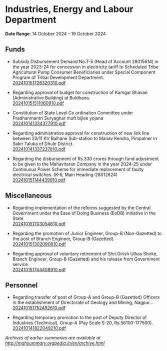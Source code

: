 # Industries, Energy and Labour Department

**Date Range**: 14 October 2024 - 19 October 2024


## Funds
- Subsidy Disbursement Demand No.T-5 (Head of Account 28015614) in the year 2023-24 for concession in electricity tariff to Scheduled Tribe Agricultural Pump Consumer Beneficiaries under Special Component Program of Tribal Development Department.\
  [202410151726320310.pdf](https://gr.maharashtra.gov.in/Site/Upload/Government%20Resolutions/English/202410151726320310.pdf)

- Regarding approval of budget for construction of Kamgar Bhavan (Administrative Building) at Buldhana.\
  [202410151511060910.pdf](https://gr.maharashtra.gov.in/Site/Upload/Government%20Resolutions/English/202410151511060910.pdf)

- Constitution of State Level Co ordination Committee under Pradhanmantri Suryaghar muft bijlee yojana\
  [202410141334377910.pdf](https://gr.maharashtra.gov.in/Site/Upload/Government%20Resolutions/English/202410141334377910.pdf)

- Regarding administrative approval for construction of new link line between 33/11 KV Balhane Sub-station to Manav Kendra, Pimpalner in Sakri Taluka of Dhule District.\
  [202410141337237810.pdf](https://gr.maharashtra.gov.in/Site/Upload/Government%20Resolutions/English/202410141337237810.pdf)

- Regarding the disbursement of Rs.330 crores through fund adjustment to be given to the Mahavitaran Company in the year 2024-25 under Continuous Power Scheme for immediate replacement of faulty electrical switches. (K-6, Main Heading-28012624)\
  [202410151144439910.pdf](https://gr.maharashtra.gov.in/Site/Upload/Government%20Resolutions/English/202410151144439910.pdf)

## Miscellaneous
- Regarding implementation of the reforms suggested by the Central Government under the Ease of Doing Business (EoDB) initiative in the State\
  [202410151703054810.pdf](https://gr.maharashtra.gov.in/Site/Upload/Government%20Resolutions/English/202410151703054810.pdf)

- Regarding the promotion of Junior Engineer, Group-B (Non-Gazetted) to the post of Branch Engineer, Group-B (Gazetted).\
  [202410151302090810.pdf](https://gr.maharashtra.gov.in/Site/Upload/Government%20Resolutions/English/202410151302090810.....PDF)

- Regarding approval of voluntary retirement of Shri.Girish Ulhas Shirke, Branch Engineer, Group-B (Gazetted) and his release from Government service.\
  [202410151744408910.pdf](https://gr.maharashtra.gov.in/Site/Upload/Government%20Resolutions/English/202410151744408910.pdf)

## Personnel
- Regarding transfer of post of Group-A and Group-B (Gazetted) Officers in the establishment of Directorate of Geology and Mining, Nagpur...\
  [202410151752492610.pdf](https://gr.maharashtra.gov.in/Site/Upload/Government%20Resolutions/English/202410151752492610.pdf)

- Regarding temporary promotion to the post of Deputy Director of Industries (Technical), Group-A (Pay Scale S-20, Rs.56100-177500).\
  [202410141822049210.pdf](https://gr.maharashtra.gov.in/Site/Upload/Government%20Resolutions/English/202410141822049210.pdf)


*Archives of earlier summaries are available at http://mahsummary.orgpedia.in/en/archive.html*